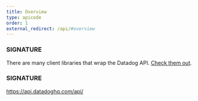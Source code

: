 ```yaml
---
title: Overview
type: apicode
order: 1
external_redirect: /api/#overview
---
```

### SIGNATURE
There are many client libraries that wrap the Datadog API. [Check them out][1].

### SIGNATURE
https://api.datadoghq.com/api/

[1]: https://docs.datadoghq.com/developers/libraries
